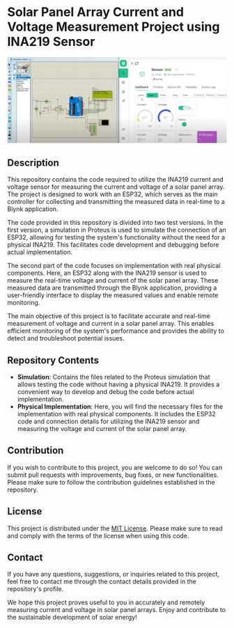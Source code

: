 <h1>Solar Panel Array Current and Voltage Measurement Project using INA219 Sensor</h1>
<img src="project_image.png" alt="Project Image">
<h2>Description</h2>
<p>This repository contains the code required to utilize the INA219 current and voltage sensor for measuring the current and voltage of a solar panel array. The project is designed to work with an ESP32, which serves as the main controller for collecting and transmitting the measured data in real-time to a Blynk application.</p>
<p>The code provided in this repository is divided into two test versions. In the first version, a simulation in Proteus is used to simulate the connection of an ESP32, allowing for testing the system's functionality without the need for a physical INA219. This facilitates code development and debugging before actual implementation.</p>
<p>The second part of the code focuses on implementation with real physical components. Here, an ESP32 along with the INA219 sensor is used to measure the real-time voltage and current of the solar panel array. These measured data are transmitted through the Blynk application, providing a user-friendly interface to display the measured values and enable remote monitoring.</p>
<p>The main objective of this project is to facilitate accurate and real-time measurement of voltage and current in a solar panel array. This enables efficient monitoring of the system's performance and provides the ability to detect and troubleshoot potential issues.</p>
<h2>Repository Contents</h2>
<ul>
  <li><strong>Simulation</strong>: Contains the files related to the Proteus simulation that allows testing the code without having a physical INA219. It provides a convenient way to develop and debug the code before actual implementation.</li>
  <li><strong>Physical Implementation</strong>: Here, you will find the necessary files for the implementation with real physical components. It includes the ESP32 code and connection details for utilizing the INA219 sensor and measuring the voltage and current of the solar panel array.</li>
</ul>
<h2>Contribution</h2>
<p>If you wish to contribute to this project, you are welcome to do so! You can submit pull requests with improvements, bug fixes, or new functionalities. Please make sure to follow the contribution guidelines established in the repository.</p>
<h2>License</h2>
<p>This project is distributed under the <a href="https://opensource.org/licenses/MIT">MIT License</a>. Please make sure to read and comply with the terms of the license when using this code.</p>
<h2>Contact</h2>
<p>If you have any questions, suggestions, or inquiries related to this project, feel free to contact me through the contact details provided in the repository's profile.</p>
<p>We hope this project proves useful to you in accurately and remotely measuring current and voltage in solar panel arrays. Enjoy and contribute to the sustainable development of solar energy!</p

